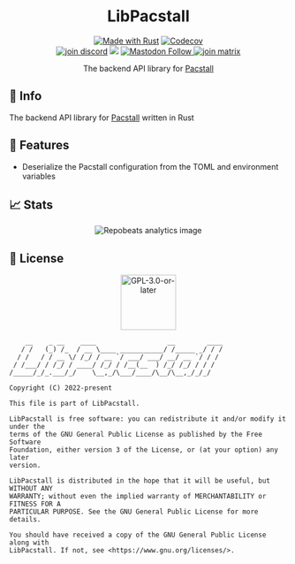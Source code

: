 <h1 align="center">LibPacstall</h1>

<p align="center">
    <!-- Project Information -->
    <a href="https://www.rust-lang.org"><img alt="Made with Rust" src="https://img.shields.io/badge/rust-%23000000.svg?style=for-the-badge&logo=rust&logoColor=white"/></a>
    <a href="https://codecov.io/gh/pacstall/libpacstall"><img alt="Codecov" src="https://img.shields.io/badge/codecov-%23ff0077.svg?style=for-the-badge&logo=codecov&logoColor=white"/></a>
    <br/>
    <!-- Social -->
    <a href="https://discord.gg/yzrjXJV6K8"><img alt="join discord" src="https://img.shields.io/badge/Discord-%237289DA.svg?style=for-the-badge&logo=discord&logoColor=white"/></a>
    <a href="https://reddit.com/r/pacstall"><img src="https://img.shields.io/badge/Reddit-FF4500?style=for-the-badge&logo=reddit&logoColor=white"/></a>
    <a href="https://social.linux.pizza/web/@pacstall">
    <img alt="Mastodon Follow" src="https://img.shields.io/badge/-MASTODON-%232B90D9?style=for-the-badge&logo=mastodon&logoColor=white"/>
    </a>
    <a href="https://matrix.to/#/#pacstall:matrix.org"><img alt="join matrix" src="https://img.shields.io/badge/matrix-000000?style=for-the-badge&logo=Matrix&logoColor=white"/></a>
    <br/>
</p>

<p align="center">The backend API library for <a href="https://github.com/pacstall/pacstall">Pacstall</a></p>

## 🔱 Info

The backend API library for [Pacstall](https://github.com/pacstall/pacstall) written in Rust

## 🌊 Features

+ Deserialize the Pacstall configuration from the TOML and environment variables

## 📈 Stats

<p align="center"><img alt="Repobeats analytics image" src="https://repobeats.axiom.co/api/embed/2238a489ea987735d3dff77778b2f15b93d17fd3.svg" /></p>

## 📜 License

<p align="center"><img alt="GPL-3.0-or-later" height="100" src="https://www.gnu.org/graphics/gplv3-or-later.svg" /></p>

```monospace
    __    _ __    ____                  __        ____
   / /   (_) /_  / __ \____ ___________/ /_____ _/ / /
  / /   / / __ \/ /_/ / __ `/ ___/ ___/ __/ __ `/ / /
 / /___/ / /_/ / ____/ /_/ / /__(__  ) /_/ /_/ / / /
/_____/_/_.___/_/    \__,_/\___/____/\__/\__,_/_/_/

Copyright (C) 2022-present

This file is part of LibPacstall.

LibPacstall is free software: you can redistribute it and/or modify it under the
terms of the GNU General Public License as published by the Free Software
Foundation, either version 3 of the License, or (at your option) any later
version.

LibPacstall is distributed in the hope that it will be useful, but WITHOUT ANY
WARRANTY; without even the implied warranty of MERCHANTABILITY or FITNESS FOR A
PARTICULAR PURPOSE. See the GNU General Public License for more details.

You should have received a copy of the GNU General Public License along with
LibPacstall. If not, see <https://www.gnu.org/licenses/>.
```
